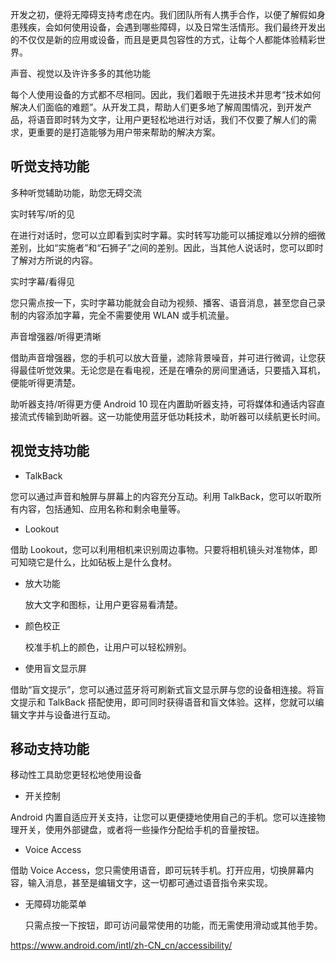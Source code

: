 

开发之初，便将无障碍支持考虑在内。我们团队所有人携手合作，以便了解假如身患残疾，会如何使用设备，会遇到哪些障碍，以及日常生活情形。我们最终开发出的不仅仅是新的应用或设备，而且是更具包容性的方式，让每个人都能体验精彩世界。


声音、视觉以及许许多多的其他功能

每个人使用设备的方式都不尽相同。因此，我们着眼于先进技术并思考“技术如何解决人们面临的难题”。从开发工具，帮助人们更多地了解周围情况，到开发产品，将语音即时转为文字，让用户更轻松地进行对话，我们不仅要了解人们的需求，更重要的是打造能够为用户带来帮助的解决方案。





## 听觉支持功能



多种听觉辅助功能，助您无碍交流

实时转写/听的见

在进行对话时，您可以立即看到实时字幕。实时转写功能可以捕捉难以分辨的细微差别，比如“实施者”和“石狮子”之间的差别。因此，当其他人说话时，您可以即时了解对方所说的内容。


实时字幕/看得见

您只需点按一下，实时字幕功能就会自动为视频、播客、语音消息，甚至您自己录制的内容添加字幕，完全不需要使用 WLAN 或手机流量。

声音增强器/听得更清晰

借助声音增强器，您的手机可以放大音量，滤除背景噪音，并可进行微调，让您获得最佳听觉效果。无论您是在看电视，还是在嘈杂的房间里通话，只要插入耳机，便能听得更清楚。


助听器支持/听得更方便
Android 10 现在内置助听器支持，可将媒体和通话内容直接流式传输到助听器。这一功能使用蓝牙低功耗技术，助听器可以续航更长时间。





## 视觉支持功能

* TalkBack

您可以通过声音和触屏与屏幕上的内容充分互动。利用 TalkBack，您可以听取所有内容，包括通知、应用名称和剩余电量等。


* Lookout

借助 Lookout，您可以利用相机来识别周边事物。只要将相机镜头对准物体，即可知晓它是什么，比如砧板上是什么食材。




* 放大功能

    放大文字和图标，让用户更容易看清楚。
* 颜色校正

    校准手机上的颜色，让用户可以轻松辨别。


     

* 使用盲文显示屏

借助“盲文提示”，您可以通过蓝牙将可刷新式盲文显示屏与您的设备相连接。将盲文提示和 TalkBack 搭配使用，即可同时获得语音和盲文体验。这样，您就可以编辑文字并与设备进行互动。




## 移动支持功能

移动性工具助您更轻松地使用设备

* 开关控制

Android 内置自适应开关支持，让您可以更便捷地使用自己的手机。您可以连接物理开关，使用外部键盘，或者将一些操作分配给手机的音量按钮。



* Voice Access

借助 Voice Access，您只需使用语音，即可玩转手机。打开应用，切换屏幕内容，输入消息，甚至是编辑文字，这一切都可通过语音指令来实现。

* 无障碍功能菜单

    只需点按一下按钮，即可访问最常使用的功能，而无需使用滑动或其他手势。







https://www.android.com/intl/zh-CN_cn/accessibility/
